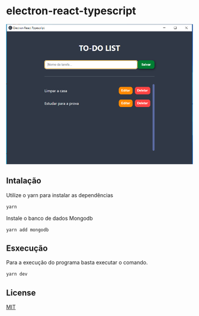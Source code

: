 # electron-react-typescript

![](./aplicacao.png)

## Intalação

Utilize o yarn para instalar as dependências

```bash
yarn
```
Instale o banco de dados Mongodb 

```bash
yarn add mongodb    
```

## Esxecução

Para a execução do programa basta executar o comando.

```bash
yarn dev
```

## License

[MIT](https://choosealicense.com/licenses/mit/)